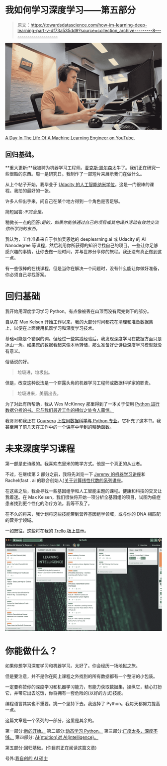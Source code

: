 # 我如何学习深度学习——第五部分

> 原文：<https://towardsdatascience.com/how-im-learning-deep-learning-part-v-df73a535dd9?source=collection_archive---------8----------------------->

![](img/77effa6c3c48abfc7b5ae0db0df5fa08.png)

[A Day In The Life Of A Machine Learning Engineer on YouTube.](https://youtu.be/Eaj7pNeIQhs)

## 回归基础。

**重大更新:**我被聘为机器学习工程师。[麦克斯·凯尔森](http://maxkelsen.com)太牛了。我们正在研究一些很酷的东西。周一是研究日。我制作了一部短片来展示我们在做什么。

从上个帖子开始，我毕业于 [Udacity 的人工智能纳米学位](https://www.udacity.com/course/ai-artificial-intelligence-nanodegree--nd898)。这是一门很棒的课程。我拍的最好的一张。

许多人伸出手来，问自己在某个地方得到一个角色是否足够。

简短回答:*不完全是。*

稍微长一点的回答:*是的，如果你能够通过自己的项目或其他课外活动有效地交流你所学到的东西。*

我认为，工作准备来自于参加吴恩达的 deeplearning.ai 或 Udacity 的 AI Nanodegree 等课程，然后利用你所获得的知识寻找自己的项目。一些让你足够感兴趣的事情，让你去做一段时间，并与世界分享你的旅程。我还没有真正做到这一点。

有一些很棒的在线课程，但是当你在解决一个问题时，没有什么能让你做好准备，你必须自己寻找答案。

# 回归基础

我开始用深度学习学习 Python。有点像被丢在山顶而没有爬完剩下的部分。

自从在 Max Kelsen 开始工作以来，我的大部分时间都花在清理和准备数据集上，以便在上面使用机器学习和深度学习技术。

基础可能是个错误的词。但经过一些实践经验后，我发现深度学习在数据方面只是冰山一角。如果您的数据看起来像本地转储，那么准备好史诗级深度学习模型就没有意义。

俗话说的好。

> 垃圾进，垃圾出。

但是，改变这种说法是一个崭露头角的机器学习工程师或数据科学家的职责。

> 垃圾进来，美丽出去。

为了对此有所帮助，我从 Wes McKinney 那里得到了一本关于使用 [Python 进行数据分析的书。它与我们最近工作的相似之处令人震惊。](https://amzn.to/2OwIDVT)

我哥哥和我正在 [Coursera](http://bit.ly/CourseraDanielBourke) 上[应用数据科学与 Python 专业](https://bit.ly/courseraDS)。它补充了这本书。我甚至用了前几天在工作中的一个讲座中学到的精确函数。

# **未来深度学习课程**

第一部是史诗级的。我喜欢杰里米的教学方式。他是一个真正的从业者。

不过，在继续第 2 部分之前，我将先浏览一下 [Jeremy 的机器学习讲座](http://forums.fast.ai/t/another-treat-early-access-to-intro-to-machine-learning-videos/6826)和 Rachel(fast . ai 的联合创始人)[关于计算线性代数的系列讲座](https://www.youtube.com/playlist?list=PLtmWHNX-gukIc92m1K0P6bIOnZb-mg0hY)。

在这些之后，我会寻找一些基因组学和人工智能主题的课程。健康和科技的交叉让我着迷。在 Max Kelsen，我们很快将开始一项分析全基因组的项目，试图为癌症患者找到更个性化的治疗方法。我等不及了。

在不久的将来，我计划将这些技能带到营养基因组学领域，或与你的 DNA 相匹配的营养学领域。

一如既往，这些将在我的 [Trello 板](https://trello.com/b/tyHAvpcY)上显示。

![](img/ee36dd84a5ce0b43ac3588bee19fbb0a.png)

# **你能做什么？**

如果你想学习深度学习和机器学习。太好了。你会经历一场地狱之旅。

但是要注意，并不是你在网上课程之外找到的所有数据都有一个整洁的小包装。

一定要称赞你的深度学习和机器学习能力，有能力获取数据集，操纵它，精心打扮它，并带它出去吃饭，你将拥有一套危险的(以好的方式)技能。

编程语言其实也不重要。挑一个坚持下去。我选择了 Python。我每天都努力提高一点。

这篇文章是一个系列的一部分，这里是其余的。

第一部分:[新的开始。](/how-im-learning-deep-learning-in-2017-part-1-632f4187ce4c)
第二部分:[动态学习 Python。](/how-im-learning-deep-learning-in-2017-part-2-5cff7967a0e4)
第三部分:[广度太多，深度不够。](/how-im-learning-deep-learning-in-2017-part-3-343598d60032)
第四部分: [AI(ntuition)对 AI(intelligence)。](/how-im-learning-deep-learning-part-iv-d26753a4e1ed)

第五部分:回归基础。(你目前正在阅读这篇文章)

号外:[我自创的 AI 硕士](http://mrdbourke.com/aimastersdegree)